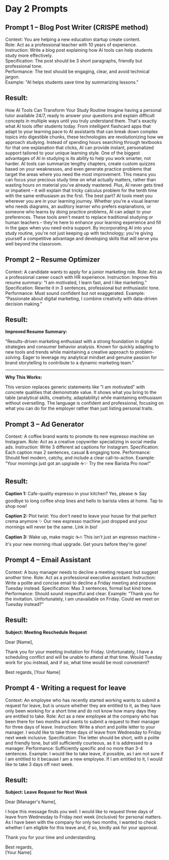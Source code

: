 # Day 2 Prompts

## Prompt 1 – Blog Post Writer (CRISPE method)
Context: You are helping a new education startup create content.  
Role: Act as a professional teacher with 10 years of experience.  
Instruction: Write a blog post explaining how AI tools can help students study more effectively.  
Specification: The post should be 3 short paragraphs, friendly but professional tone.  
Performance: The text should be engaging, clear, and avoid technical jargon.  
Example: "AI helps students save time by summarizing lessons."  

## Result:
How AI Tools Can Transform Your Study Routine
Imagine having a personal tutor available 24/7, ready to answer your questions and explain difficult concepts in multiple ways until you truly understand them. That's exactly what AI tools offer students today. From intelligent flashcard apps that adapt to your learning pace to AI assistants that can break down complex topics into digestible chunks, these technologies are revolutionizing how we approach studying. Instead of spending hours searching through textbooks for that one explanation that clicks, AI can provide instant, personalized support tailored to your unique learning style.
One of the biggest advantages of AI in studying is its ability to help you work smarter, not harder. AI tools can summarize lengthy chapters, create custom quizzes based on your weaknesses, and even generate practice problems that target the areas where you need the most improvement. This means you can focus your precious study time on what actually matters, rather than wasting hours on material you've already mastered. Plus, AI never gets tired or impatient – it will explain that tricky calculus problem for the tenth time with the same enthusiasm as the first.
The best part? AI tools meet you wherever you are in your learning journey. Whether you're a visual learner who needs diagrams, an auditory learner who prefers explanations, or someone who learns by doing practice problems, AI can adapt to your preferences. These tools aren't meant to replace traditional studying or human teachers – they're here to enhance your learning experience and fill in the gaps when you need extra support. By incorporating AI into your study routine, you're not just keeping up with technology; you're giving yourself a competitive advantage and developing skills that will serve you well beyond the classroom.

## Prompt 2 – Resume Optimizer

Context: A candidate wants to apply for a junior marketing role.
Role: Act as a professional career coach with HR experience.
Instruction: Improve this resume summary: “I am motivated, I learn fast, and I like marketing.”
Specification: Rewrite it in 3 sentences, professional but enthusiastic tone.
Performance: Must sound confident but not exaggerated.
Example: “Passionate about digital marketing, I combine creativity with data-driven decision making.”

## Result:
**Improved Resume Summary:**

"Results-driven marketing enthusiast with a strong foundation in digital strategies and consumer behavior analysis. Known for quickly adapting to new tools and trends while maintaining a creative approach to problem-solving. Eager to leverage my analytical mindset and genuine passion for brand storytelling to contribute to a dynamic marketing team."

---

**Why This Works:**

This version replaces generic statements like "I am motivated" with concrete qualities that demonstrate value. It shows what you bring to the table (analytical skills, creativity, adaptability) while maintaining enthusiasm without overselling. The language is confident and professional, focusing on what you can do for the employer rather than just listing personal traits.

## Prompt 3 – Ad Generator

Context: A coffee brand wants to promote its new espresso machine on Instagram.
Role: Act as a creative copywriter specializing in social media ads.
Instruction: Write 3 different ad captions for Instagram.
Specification: Each caption max 2 sentences, casual & engaging tone.
Performance: Should feel modern, catchy, and include a clear call-to-action.
Example: “Your mornings just got an upgrade ☕✨ Try the new Barista Pro now!”

## Result:
**Caption 1:**
Cafe-quality espresso in your kitchen? Yes, please ☕ Say goodbye to long coffee shop lines and hello to barista vibes at home. Tap to shop now!

**Caption 2:**
Plot twist: You don't need to leave your house for that perfect crema anymore ✨ Our new espresso machine just dropped and your mornings will never be the same. Link in bio!

**Caption 3:**
Wake up, make magic ☕🔥 This isn't just an espresso machine – it's your new morning ritual upgrade. Get yours before they're gone!

## Prompt 4 – Email Assistant

Context: A busy manager needs to decline a meeting request but suggest another time.
Role: Act as a professional executive assistant.
Instruction: Write a polite and concise email to decline a Friday meeting and propose Tuesday instead.
Specification: Max 3 sentences, formal but kind tone.
Performance: Should sound respectful and clear.
Example: “Thank you for the invitation. Unfortunately, I am unavailable on Friday. Could we meet on Tuesday instead?”

## Result:
**Subject: Meeting Reschedule Request**

Dear [Name],

Thank you for your meeting invitation for Friday. Unfortunately, I have a scheduling conflict and will be unable to attend at that time. Would Tuesday work for you instead, and if so, what time would be most convenient?

Best regards,
[Your Name]

## Prompt 4 - Writing a request for leave

Context: An employee who has recently started working wants to submit a request for leave, but is unsure whether they are entitled to it, as they have only been working for a short time and do not know how many days they are entitled to take.
Role: Act as a new employee at the company who has been there for two months and wants to submit a request to their manager for three days of leave.
Instruction: Write a short and polite letter to your manager. I would like to take three days of leave from Wednesday to Friday next week inclusive.
Specification: The letter should be short, with a polite and friendly tone, but still sufficiently courteous, as it is addressed to a manager.
Performance: Sufficiently specific and no more than 3-4 sentences.
Example: I would like to take leave, if possible, as I am not sure if I am entitled to it because I am a new employee. If I am entitled to it, I would like to take 3 days off next week.

## Result:
**Subject: Leave Request for Next Week**

Dear [Manager's Name],

I hope this message finds you well. I would like to request three days of leave from Wednesday to Friday next week (inclusive) for personal matters. As I have been with the company for only two months, I wanted to check whether I am eligible for this leave and, if so, kindly ask for your approval.

Thank you for your time and understanding.

Best regards,  
[Your Name]
